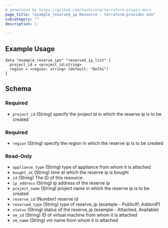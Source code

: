 ```yaml
---
# generated by https://github.com/hashicorp/terraform-plugin-docs
page_title: "example_reserved_ip Resource - terraform-provider-e2e"
subcategory: ""
description: |-
  
---
```


## Example Usage
```hcl
data "example_reserve_ips" "reserved_ip_list" {
  project_id = <project_id:string>
  region = <region: string> (default: "Delhi")
}
```

<!-- schema generated by tfplugindocs -->
## Schema

### Required

- `project_id` (String) specify the project id in which the reserve ip is to be created

### Required

- `region` (String) specify the region in which the reserve ip is to be created


### Read-Only

- `appliance_type` (String) type of appliance from whom it is attached
- `bought_at` (String) time at which the reserve ip is bought
- `id` (String) The ID of this resource.
- `ip_address` (String) ip address of the reserve ip
- `project_name` (String) project name  in which the reserve ip is to be created
- `reserve_id` (Number) reserve id
- `reserved_type` (String) type of reserve_ip (example - PublicIP, AddonIP)
- `status` (String) status of the reserve_ip (example - Attached, Available)
- `vm_id` (String) ID of virtual machine from whom it is attached
- `vm_name` (String) vm name from whom it is attached


